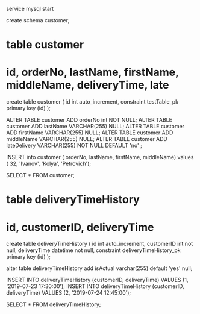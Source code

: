 
service mysql start

create schema customer;

# table customer
# id, orderNo, lastName, firstName, middleName, deliveryTime, late

create table customer
(
	id int auto_increment,
	constraint testTable_pk
		primary key (id)
);

ALTER TABLE customer ADD orderNo int NOT NULL;
ALTER TABLE customer ADD lastName VARCHAR(255) NULL;
ALTER TABLE customer ADD firstName VARCHAR(255) NULL;
ALTER TABLE customer ADD middleName VARCHAR(255) NULL;
ALTER TABLE customer ADD lateDelivery VARCHAR(255) NOT NULL DEFAULT 'no' ;

INSERT into customer ( orderNo, lastName, firstName, middleName)
values ( 32, 'Ivanov', 'Kolya', 'Petrovich');

SELECT * FROM customer;

# table deliveryTimeHistory
# id, customerID, deliveryTime

create table deliveryTimeHistory
(
	id int auto_increment,
	customerID int not null,
	deliveryTime datetime not null,
	constraint deliveryTimeHistory_pk
		primary key (id)
);

alter table deliveryTimeHistory
	add isActual varchar(255) default 'yes' null;


INSERT INTO deliveryTimeHistory (customerID, deliveryTime) VALUES (1, '2019-07-23 17:30:00');
INSERT INTO deliveryTimeHistory (customerID, deliveryTime) VALUES (2, '2019-07-24 12:45:00');

SELECT * FROM deliveryTimeHistory;





